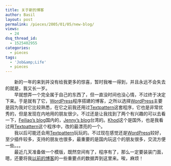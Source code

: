 ```yaml
---
title: 关于新的博客
author: Basil
layout: post
permalink: /pieces/2005/01/05/new-blog/
views:
  - 24
dsq_thread_id:
  - 1525402955
categories:
  - pieces
tags:
  - 'Job&amp;Life'
  - pieces
---
```


 [1]: http://wordpress.org/
 [2]: http://www.textpattern.com/
 [3]: http://www.i-feiliao.com/weblog/
 [4]: http://www.jennyishere.net/
 [5]: http://www.kh0d.com/
 [6]: http://deadline.yculblog.com/
 
　　新的一年的来到并没有给我更多的惊喜，暂时我唯一得到，并且永远不会失去的就是，我又长一岁。  
　　早就想弄一个完全属于自己的东西了，但一直没时间也没心情，不过终于决定下来。于是就有了它，[WordPress][1]程序搭建的博客，之所以选择[WordPress][1]主要是因为我对它比较熟悉，在它之前我还用过[Textpattern][2]这套程序，它也是非常优秀的，但是发现在内地用的朋友很少。不过还是让我找到了两个有兴趣的可以去看一下，[Feiliao&#8217;s blog][3]国内的，[Jenny&#8217;s blog][4]台湾的。[Khod][5]这个是国外，也是我看过用[Textpattern][2]这个程序中，改的最漂亮的一个。  
　　我以后可能还会用[Textpattern][2]玩玩的。不过现在感觉还是[WordPress][1]较好，至少插件较多，支持的朋友也很多，最重要的是国内玩这个的朋友很多，交流方便一些。。。  
　　最近几天准备做一个模版，既然空间有了，程序有了，那么一定要装装门面，嗯，还要将我[以前的博客][6]的一些重要点的数据弄到这里来。唉，麻烦！
